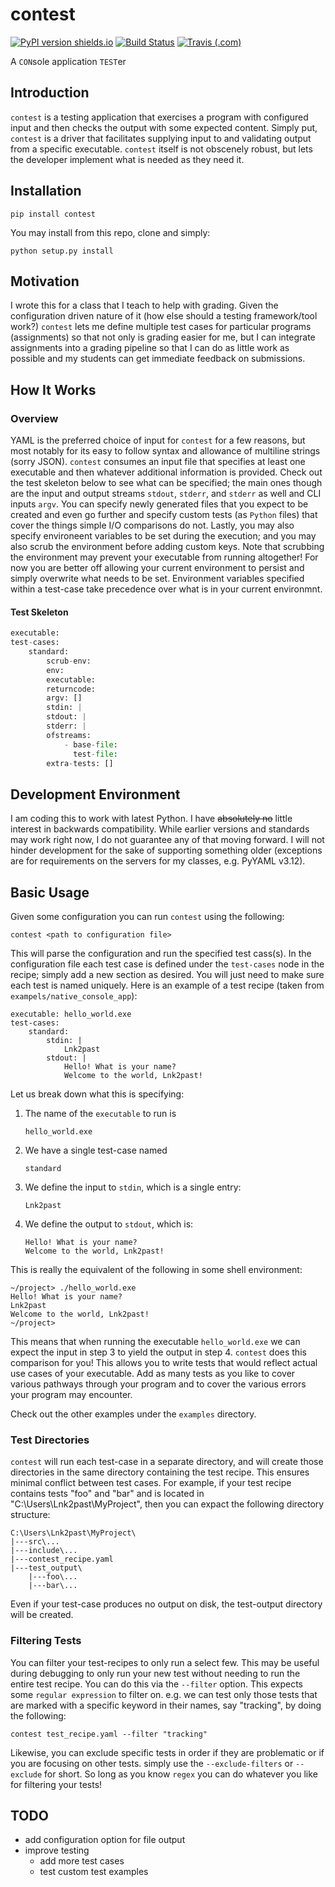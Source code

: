 # contest
[![PyPI version shields.io](https://img.shields.io/pypi/v/contest.svg)](https://pypi.python.org/pypi/contest/)
[![Build Status](https://github.com/Lnk2past/contest/workflows/Build/badge.svg)](https://github.com/Lnk2past/contest/actions)
[![Travis (.com)](https://img.shields.io/travis/com/Lnk2past/contest?label=Build&logo=travis)](https://travis-ci.org/Lnk2past/contest)

A `CON`sole application `TEST`er

## Introduction
`contest` is a testing application that exercises a program with configured input and then checks the output with some expected content. Simply put, `contest` is a driver that facilitates supplying input to and validating output from a specific executable. `contest` itself is not obscenely robust, but lets the developer implement what is needed as they need it.

## Installation
```
pip install contest
```

You may install from this repo, clone and simply:
```
python setup.py install
```

## Motivation
I wrote this for a class that I teach to help with grading. Given the configuration driven nature of it (how else should a testing framework/tool work?) `contest` lets me define multiple test cases for particular programs (assignments) so that not only is grading easier for me, but I can integrate assignments into a grading pipeline so that I can do as little work as possible and my students can get immediate feedback on submissions.

## How It Works
### Overview
YAML is the preferred choice of input for `contest` for a few reasons, but most notably for its easy to follow syntax and allowance of multiline strings (sorry JSON). `contest` consumes an input file that specifies at least one executable and then whatever additional information is provided. Check out the test skeleton below to see what can be specified; the main ones though are the input and output streams `stdout`, `stderr`, and `stderr` as well and CLI inputs `argv`. You can specify newly generated files that you expect to be created and even go further and specify custom tests (as `Python` files) that cover the things simple I/O comparisons do not. Lastly, you may also specify environeent variables to be set during the execution; and you may also scrub the environment before adding custom keys. Note that scrubbing the environment may prevent your executable from running altogether! For now you are better off allowing your current environment to persist and simply overwrite what needs to be set. Environment variables specified within a test-case take precedence over what is in your current environmnt.

#### Test Skeleton
```python
executable:
test-cases:
    standard:
        scrub-env:
        env:
        executable:
        returncode:
        argv: []
        stdin: |
        stdout: |
        stderr: |
        ofstreams:
            - base-file:
              test-file:
        extra-tests: []
```

## Development Environment
I am coding this to work with latest Python. I have ~~absolutely no~~ little interest in backwards compatibility. While earlier versions and standards may work right now, I do not guarantee any of that moving forward. I will not hinder development for the sake of supporting something older (exceptions are for requirements on the servers for my classes, e.g. PyYAML v3.12).


## Basic Usage
Given some configuration you can run `contest` using the following:
```
contest <path to configuration file>
```

This will parse the configuration and run the specified test cass(s). In the configuration file each test case is defined under the `test-cases` node in the recipe; simply add a new section as desired. You will just need to make sure each test is named uniquely. Here is an example of a test recipe (taken from `exampels/native_console_app`):

```
executable: hello_world.exe
test-cases:
    standard:
        stdin: |
            Lnk2past
        stdout: |
            Hello! What is your name?
            Welcome to the world, Lnk2past!
```

Let us break down what this is specifying:

1. The name of the `executable` to run is
    ```
    hello_world.exe
    ```
2. We have a single test-case named
    ```
    standard
    ```
3. We define the input to `stdin`, which is a single entry:
    ```
    Lnk2past
    ```
4. We define the output to `stdout`, which is:
    ```
    Hello! What is your name?
    Welcome to the world, Lnk2past!
    ```

This is really the equivalent of the following in some shell environment:
```
~/project> ./hello_world.exe
Hello! What is your name?
Lnk2past
Welcome to the world, Lnk2past!
~/project>
```

This means that when running the executable `hello_world.exe` we can expect the input in step 3 to yield the output in step 4. `contest` does this comparison for you! This allows you to write tests that would reflect actual use cases of your executable. Add as many tests as you like to cover various pathways through your program and to cover the various errors your program may encounter.

Check out the other examples under the `examples` directory.

### Test Directories

`contest` will run each test-case in a separate directory, and will create those directories in the same directory containing the test recipe. This ensures minimal conflict between test cases. For example, if your test recipe contains tests "foo" and "bar" and is located in "C:\Users\Lnk2past\MyProject", then you can expact the following directory structure:

```
C:\Users\Lnk2past\MyProject\
|---src\...
|---include\...
|---contest_recipe.yaml
|---test_output\
    |---foo\...
    |---bar\...
```

Even if your test-case produces no output on disk, the test-output directory will be created.

### Filtering Tests

You can filter your test-recipes to only run a select few. This may be useful during debugging to only run your new test without needing to run the entire test recipe. You can do this via the `--filter` option. This expects some `regular expression` to filter on. e.g. we can test only those tests that are marked with a specific keyword in their names, say "tracking", by doing the following:

```
contest test_recipe.yaml --filter "tracking"
```

Likewise, you can exclude specific tests in order if they are problematic or if you are focusing on other tests. simply use the `--exclude-filters` or `--exclude` for short. So long as you know `regex` you can do whatever you like for filtering your tests!

## TODO
- add configuration option for file output
- improve testing
    - add more test cases
    - test custom test examples
